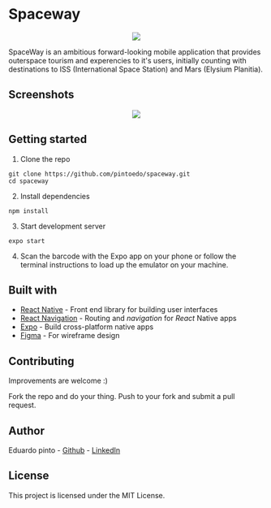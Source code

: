 # Spaceway



<p align="center">
  <img src="images/logo-png" />
</p>




SpaceWay is an ambitious forward-looking mobile application that provides outerspace tourism and experencies to it's 
users, initially counting with destinations to ISS (International Space Station) and Mars (Elysium Planitia).

## Screenshots

<p align="center">
  <img src="images/screenshot-readme-2.png" />
</p>



## Getting started

1. Clone the repo

```
git clone https://github.com/pintoedo/spaceway.git
cd spaceway
```

2. Install dependencies
```
npm install
```

3. Start development server
```
expo start
```

4. Scan the barcode with the Expo app on your phone or follow the terminal instructions to load up the emulator on your machine.


## Built with

* [React Native](https://facebook.github.io/react-native) - Front end library for building user interfaces
* [React Navigation](https://reactnavigation.org) - Routing and *navigation* for *React* Native apps
* [Expo](https://expo.io) - Build cross-platform native apps
* [Figma](https://www.Figma.com) - For wireframe design


## Contributing

Improvements are welcome :)

Fork the repo and do your thing. Push to your fork and submit a pull request.


## Author

Eduardo pinto - [Github](https://github.com/pintoedo) - [LinkedIn](https://www.linkedin.com/in/pintocodes/)


## License

This project is licensed under the MIT License.
